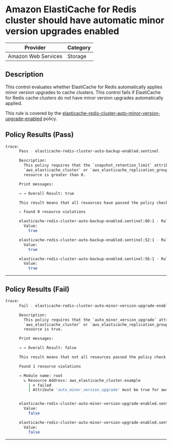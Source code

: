 #  Amazon ElastiCache for Redis cluster should have automatic minor version upgrades enabled

| Provider            | Category     |
|---------------------|--------------|
| Amazon Web Services | Storage      |

## Description

This control evaluates whether ElastiCache for Redis automatically applies minor version upgrades to cache clusters. This control fails if ElastiCache for Redis cache clusters do not have minor version upgrades automatically applied.

This rule is covered by the [elasticache-redis-cluster-auto-minor-version-upgrade-enabled](../../policies/elasticache/elasticache-redis-cluster-auto-minor-version-upgrade-enabled.sentinel) policy.

## Policy Results (Pass)
```bash
trace:
      Pass - elasticache-redis-cluster-auto-backup-enabled.sentinel

      Description:
        This policy requires that the `snapshot_retention_limit` attribute of the
        `aws_elasticache_cluster` or `aws_elasticache_replication_group`
        resource is greater than 0.

      Print messages:

      → → Overall Result: true

      This result means that all resources have passed the policy check for the policy elasticache-redis-cluster-auto-backup-enabled.

      ✓ Found 0 resource violations

      elasticache-redis-cluster-auto-backup-enabled.sentinel:60:1 - Rule "main"
        Value:
          true

      elasticache-redis-cluster-auto-backup-enabled.sentinel:52:1 - Rule "aws_elasticache_cluster_rule"
        Value:
          true

      elasticache-redis-cluster-auto-backup-enabled.sentinel:56:1 - Rule "aws_elasticache_replication_group_rule"
        Value:
          true
```

---

## Policy Results (Fail)
```bash
trace:
      Fail - elasticache-redis-cluster-auto-minor-version-upgrade-enabled.sentinel

      Description:
        This policy requires that the `auto_minor_version_upgrade` attribute of the
        `aws_elasticache_cluster` or `aws_elasticache_replication_group`
        resource is true.

      Print messages:

      → → Overall Result: false

      This result means that not all resources passed the policy check and the protected behavior is not allowed for the policy elasticache-redis-cluster-auto-minor-version-upgrade-enabled.

      Found 1 resource violations

      → Module name: root
        ↳ Resource Address: aws_elasticache_cluster.example
          | ✗ failed
          | Attribute 'auto_minor_version_upgrade' must be true for aws_elasticache_cluster resources.Refer to https://docs.aws.amazon.com/securityhub/latest/userguide/elasticache-controls.html#elasticache-2 for more details.


      elasticache-redis-cluster-auto-minor-version-upgrade-enabled.sentinel:63:1 - Rule "main"
        Value:
          false

      elasticache-redis-cluster-auto-minor-version-upgrade-enabled.sentinel:55:1 - Rule "aws_elasticache_cluster_rule"
        Value:
          false
```

---